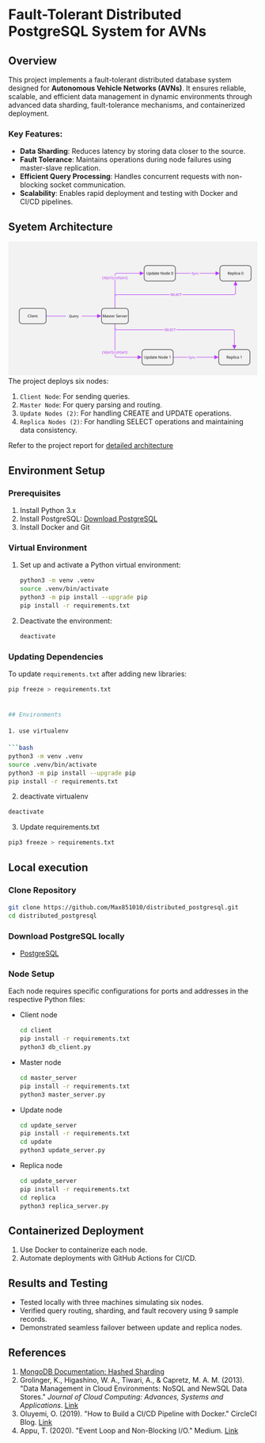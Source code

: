 # Fault-Tolerant Distributed PostgreSQL System for AVNs

## Overview

This project implements a fault-tolerant distributed database system designed for **Autonomous Vehicle Networks (AVNs)**. It ensures reliable, scalable, and efficient data management in dynamic environments through advanced data sharding, fault-tolerance mechanisms, and containerized deployment.

### Key Features:

- **Data Sharding**: Reduces latency by storing data closer to the source.
- **Fault Tolerance**: Maintains operations during node failures using master-slave replication.
- **Efficient Query Processing**: Handles concurrent requests with non-blocking socket communication.
- **Scalability**: Enables rapid deployment and testing with Docker and CI/CD pipelines.

## Syetem Architecture

![System Architecture](assets/sysdesign.jpg)
The project deploys six nodes:

1. `Client Node`: For sending queries.
2. `Master Node`: For query parsing and routing.
3. `Update Nodes (2)`: For handling CREATE and UPDATE operations.
4. `Replica Nodes (2)`: For handling SELECT operations and maintaining data consistency.

Refer to the project report for [detailed architecture](Distributed_Database_System.pdf)

## Environment Setup

### Prerequisites

1. Install Python 3.x
2. Install PostgreSQL: [Download PostgreSQL](https://www.postgresql.org/download/)
3. Install Docker and Git

### Virtual Environment

1. Set up and activate a Python virtual environment:
   ```bash
   python3 -m venv .venv
   source .venv/bin/activate
   python3 -m pip install --upgrade pip
   pip install -r requirements.txt
   ```
2. Deactivate the environment:
   ```bash
   deactivate
   ```

### Updating Dependencies

To update `requirements.txt` after adding new libraries:

````bash
pip freeze > requirements.txt


## Environments

1. use virtualenv

```bash
python3 -m venv .venv
source .venv/bin/activate
python3 -m pip install --upgrade pip
pip install -r requirements.txt
````

2. deactivate virtualenv

```bash
deactivate
```

3. Update requirements.txt

```bash
pip3 freeze > requirements.txt
```

## Local execution

### Clone Repository

```bash
git clone https://github.com/Max851010/distributed_postgresql.git
cd distributed_postgresql
```

### Download PostgreSQL locally

- [PostgreSQL](https://www.postgresql.org/download/)

### Node Setup

Each node requires specific configurations for ports and addresses in the respective Python files:

- Client node

  ```bash
  cd client
  pip install -r requirements.txt
  python3 db_client.py
  ```

- Master node

  ```bash
  cd master_server
  pip install -r requirements.txt
  python3 master_server.py
  ```

- Update node

  ```bash
  cd update_server
  pip install -r requirements.txt
  cd update
  python3 update_server.py
  ```

- Replica node

  ```bash
  cd update_server
  pip install -r requirements.txt
  cd replica
  python3 replica_server.py
  ```

## Containerized Deployment

1. Use Docker to containerize each node.
2. Automate deployments with GitHub Actions for CI/CD.

## Results and Testing

- Tested locally with three machines simulating six nodes.
- Verified query routing, sharding, and fault recovery using 9 sample records.
- Demonstrated seamless failover between update and replica nodes.

## References

1. [MongoDB Documentation: Hashed Sharding](https://www.mongodb.com/docs/manual/core/hashed-sharding/)
2. Grolinger, K., Higashino, W. A., Tiwari, A., & Capretz, M. A. M. (2013). "Data Management in Cloud Environments: NoSQL and NewSQL Data Stores." _Journal of Cloud Computing: Advances, Systems and Applications_. [Link](http://www.journalofcloudcomputing.com/content/2/1/22)
3. Oluyemi, O. (2019). "How to Build a CI/CD Pipeline with Docker." CircleCI Blog. [Link](https://circleci.com/blog/build-cicd-pipelines-using-docker/)
4. Appu, T. (2020). "Event Loop and Non-Blocking I/O." Medium. [Link](https://medium.com/@tharunappu2004/event-loop-and-non-blocking-i-o-d6a5ffcbd70d)

